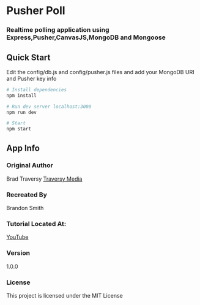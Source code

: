 # Pusher Poll

### Realtime polling application using Express,Pusher,CanvasJS,MongoDB and Mongoose

## Quick Start

Edit the config/db.js and config/pusher.js files and add your MongoDB URI and Pusher key info

```bash
# Install dependencies
npm install

# Run dev server localhost:3000
npm run dev

# Start
npm start
```

## App Info

### Original Author

Brad Traversy
[Traversy Media](http://www.traversymedia.com)

### Recreated By

Brandon Smith

### Tutorial Located At:

[YouTube](https://www.youtube.com/watch?v=SSDED3XKz-0&list=PLillGF-RfqbZ_7QHHWnrhZW1NNoFzTtUp)

### Version

1.0.0

### License

This project is licensed under the MIT License
